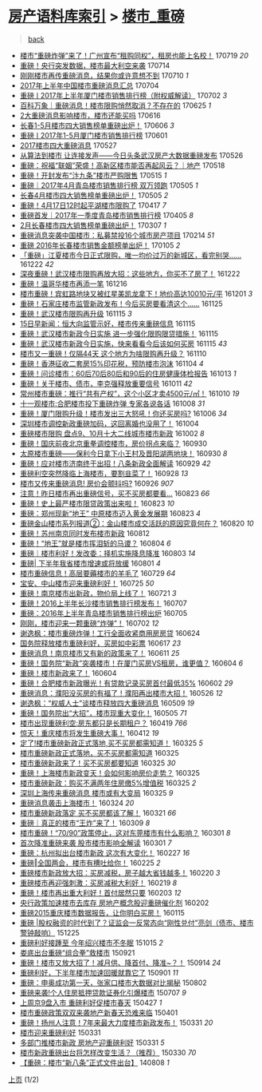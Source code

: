 [房产语料库索引](../../README.md)  > [楼市_重磅](楼市_重磅.md)
====
> [back](../README.md)

- [楼市“重磅炸弹”来了！广州宣布“租购同权”，租房也能上名校！](http://jkwz.applinzi.com/ittc/6991946670676640784.html#%E6%A5%BC%E5%B8%82%E2%80%9C%E9%87%8D%E7%A3%85%E7%82%B8%E5%BC%B9%E2%80%9D%E6%9D%A5%E4%BA%86%EF%BC%81%E5%B9%BF%E5%B7%9E%E5%AE%A3%E5%B8%83%E2%80%9C%E7%A7%9F%E8%B4%AD%E5%90%8C%E6%9D%83%E2%80%9D%EF%BC%8C%E7%A7%9F%E6%88%BF%E4%B9%9F%E8%83%BD%E4%B8%8A%E5%90%8D%E6%A0%A1%EF%BC%81) 170719 *20* 
- [重磅！央行突发数据，楼市最大利空来袭](http://jkwz.applinzi.com/ittc/6990090391045800977.html#%E9%87%8D%E7%A3%85%EF%BC%81%E5%A4%AE%E8%A1%8C%E7%AA%81%E5%8F%91%E6%95%B0%E6%8D%AE%EF%BC%8C%E6%A5%BC%E5%B8%82%E6%9C%80%E5%A4%A7%E5%88%A9%E7%A9%BA%E6%9D%A5%E8%A2%AD) 170714  
- [刚刚楼市再传重磅消息，结果你或许意想不到](http://jkwz.applinzi.com/ittc/6988723607898162193.html#%E5%88%9A%E5%88%9A%E6%A5%BC%E5%B8%82%E5%86%8D%E4%BC%A0%E9%87%8D%E7%A3%85%E6%B6%88%E6%81%AF%EF%BC%8C%E7%BB%93%E6%9E%9C%E4%BD%A0%E6%88%96%E8%AE%B8%E6%84%8F%E6%83%B3%E4%B8%8D%E5%88%B0) 170710 *1* 
- [2017年上半年中国楼市重磅消息汇总](http://jkwz.applinzi.com/ittc/6986389439612716037.html#2017%E5%B9%B4%E4%B8%8A%E5%8D%8A%E5%B9%B4%E4%B8%AD%E5%9B%BD%E6%A5%BC%E5%B8%82%E9%87%8D%E7%A3%85%E6%B6%88%E6%81%AF%E6%B1%87%E6%80%BB) 170704  
- [重磅ㅣ2017年上半年厦门楼市销售排行榜（附权威解读）](http://jkwz.applinzi.com/ittc/6985769988123001861.html#%E9%87%8D%E7%A3%85%E3%85%A32017%E5%B9%B4%E4%B8%8A%E5%8D%8A%E5%B9%B4%E5%8E%A6%E9%97%A8%E6%A5%BC%E5%B8%82%E9%94%80%E5%94%AE%E6%8E%92%E8%A1%8C%E6%A6%9C%EF%BC%88%E9%99%84%E6%9D%83%E5%A8%81%E8%A7%A3%E8%AF%BB%EF%BC%89) 170702 *3* 
- [百科万象｜重磅消息！楼市限购悄然取消？不存在的](http://jkwz.applinzi.com/ittc/6983095319733470212.html#%E7%99%BE%E7%A7%91%E4%B8%87%E8%B1%A1%EF%BD%9C%E9%87%8D%E7%A3%85%E6%B6%88%E6%81%AF%EF%BC%81%E6%A5%BC%E5%B8%82%E9%99%90%E8%B4%AD%E6%82%84%E7%84%B6%E5%8F%96%E6%B6%88%EF%BC%9F%E4%B8%8D%E5%AD%98%E5%9C%A8%E7%9A%84) 170625 *1* 
- [2大重磅消息影响楼市，楼市还能买吗](http://jkwz.applinzi.com/ittc/6979701554570331140.html#2%E5%A4%A7%E9%87%8D%E7%A3%85%E6%B6%88%E6%81%AF%E5%BD%B1%E5%93%8D%E6%A5%BC%E5%B8%82%EF%BC%8C%E6%A5%BC%E5%B8%82%E8%BF%98%E8%83%BD%E4%B9%B0%E5%90%97) 170616  
- [长春1-5月楼市四大销售榜单重磅出炉！](http://jkwz.applinzi.com/ittc/6976070299798733828.html#%E9%95%BF%E6%98%A51-5%E6%9C%88%E6%A5%BC%E5%B8%82%E5%9B%9B%E5%A4%A7%E9%94%80%E5%94%AE%E6%A6%9C%E5%8D%95%E9%87%8D%E7%A3%85%E5%87%BA%E7%82%89%EF%BC%81) 170606 *3* 
- [重磅ㅣ2017年1-5月厦门楼市销售排行榜](http://jkwz.applinzi.com/ittc/6974278201571279876.html#%E9%87%8D%E7%A3%85%E3%85%A32017%E5%B9%B41-5%E6%9C%88%E5%8E%A6%E9%97%A8%E6%A5%BC%E5%B8%82%E9%94%80%E5%94%AE%E6%8E%92%E8%A1%8C%E6%A6%9C) 170601  
- [2017楼市四大重磅消息](http://jkwz.applinzi.com/ittc/6972401642430268420.html#2017%E6%A5%BC%E5%B8%82%E5%9B%9B%E5%A4%A7%E9%87%8D%E7%A3%85%E6%B6%88%E6%81%AF) 170527  
- [从算法到楼市 让连接发声——今日头条武汉房产大数据重磅发布](http://jkwz.applinzi.com/ittc/6971735159610016773.html#%E4%BB%8E%E7%AE%97%E6%B3%95%E5%88%B0%E6%A5%BC%E5%B8%82+%E8%AE%A9%E8%BF%9E%E6%8E%A5%E5%8F%91%E5%A3%B0%E2%80%94%E2%80%94%E4%BB%8A%E6%97%A5%E5%A4%B4%E6%9D%A1%E6%AD%A6%E6%B1%89%E6%88%BF%E4%BA%A7%E5%A4%A7%E6%95%B0%E6%8D%AE%E9%87%8D%E7%A3%85%E5%8F%91%E5%B8%83) 170526  
- [重磅：祝福“联姻”荣盛！高新区楼市能否再起风云？｜地产](http://jkwz.applinzi.com/ittc/6968943643862762500.html#%E9%87%8D%E7%A3%85%EF%BC%9A%E7%A5%9D%E7%A6%8F%E2%80%9C%E8%81%94%E5%A7%BB%E2%80%9D%E8%8D%A3%E7%9B%9B%EF%BC%81%E9%AB%98%E6%96%B0%E5%8C%BA%E6%A5%BC%E5%B8%82%E8%83%BD%E5%90%A6%E5%86%8D%E8%B5%B7%E9%A3%8E%E4%BA%91%EF%BC%9F%EF%BD%9C%E5%9C%B0%E4%BA%A7) 170518  
- [重磅！开封发布“汴九条”楼市严购限售](http://jkwz.applinzi.com/ittc/6967994828666176516.html#%E9%87%8D%E7%A3%85%EF%BC%81%E5%BC%80%E5%B0%81%E5%8F%91%E5%B8%83%E2%80%9C%E6%B1%B4%E4%B9%9D%E6%9D%A1%E2%80%9D%E6%A5%BC%E5%B8%82%E4%B8%A5%E8%B4%AD%E9%99%90%E5%94%AE) 170515 *1* 
- [重磅｜2017年4月青岛楼市销售排行榜 双万领跑](http://jkwz.applinzi.com/ittc/6964168841864152068.html#%E9%87%8D%E7%A3%85%EF%BD%9C2017%E5%B9%B44%E6%9C%88%E9%9D%92%E5%B2%9B%E6%A5%BC%E5%B8%82%E9%94%80%E5%94%AE%E6%8E%92%E8%A1%8C%E6%A6%9C+%E5%8F%8C%E4%B8%87%E9%A2%86%E8%B7%91) 170505 *1* 
- [长春4月楼市四大销售榜单重磅出炉！](http://jkwz.applinzi.com/ittc/6964106999397614596.html#%E9%95%BF%E6%98%A54%E6%9C%88%E6%A5%BC%E5%B8%82%E5%9B%9B%E5%A4%A7%E9%94%80%E5%94%AE%E6%A6%9C%E5%8D%95%E9%87%8D%E7%A3%85%E5%87%BA%E7%82%89%EF%BC%81) 170505 *2* 
- [重磅！4月17日12时起平湖楼市限购了](http://jkwz.applinzi.com/ittc/6957496910737835013.html#%E9%87%8D%E7%A3%85%EF%BC%814%E6%9C%8817%E6%97%A512%E6%97%B6%E8%B5%B7%E5%B9%B3%E6%B9%96%E6%A5%BC%E5%B8%82%E9%99%90%E8%B4%AD%E4%BA%86) 170417 *7* 
- [重磅首发｜2017年一季度青岛楼市销售排行榜](http://jkwz.applinzi.com/ittc/6953108773223793669.html#%E9%87%8D%E7%A3%85%E9%A6%96%E5%8F%91%EF%BD%9C2017%E5%B9%B4%E4%B8%80%E5%AD%A3%E5%BA%A6%E9%9D%92%E5%B2%9B%E6%A5%BC%E5%B8%82%E9%94%80%E5%94%AE%E6%8E%92%E8%A1%8C%E6%A6%9C) 170405 *8* 
- [2月长春楼市四大销售榜单重磅出炉！](http://jkwz.applinzi.com/ittc/6942213689250939909.html#2%E6%9C%88%E9%95%BF%E6%98%A5%E6%A5%BC%E5%B8%82%E5%9B%9B%E5%A4%A7%E9%94%80%E5%94%AE%E6%A6%9C%E5%8D%95%E9%87%8D%E7%A3%85%E5%87%BA%E7%82%89%EF%BC%81) 170307 *1* 
- [重磅消息突袭中国楼市：私募禁投16个城市房产项目](http://jkwz.applinzi.com/ittc/6934406813536748549.html#%E9%87%8D%E7%A3%85%E6%B6%88%E6%81%AF%E7%AA%81%E8%A2%AD%E4%B8%AD%E5%9B%BD%E6%A5%BC%E5%B8%82%EF%BC%9A%E7%A7%81%E5%8B%9F%E7%A6%81%E6%8A%9516%E4%B8%AA%E5%9F%8E%E5%B8%82%E6%88%BF%E4%BA%A7%E9%A1%B9%E7%9B%AE) 170214 *51* 
- [重磅 2016年长春楼市销售金额榜单出炉！](http://jkwz.applinzi.com/ittc/6919574187017765893.html#%E9%87%8D%E7%A3%85+2016%E5%B9%B4%E9%95%BF%E6%98%A5%E6%A5%BC%E5%B8%82%E9%94%80%E5%94%AE%E9%87%91%E9%A2%9D%E6%A6%9C%E5%8D%95%E5%87%BA%E7%82%89%EF%BC%81) 170105 *2* 
- [「重磅」江夏楼市今日正式限购，唯一均价过万的新城区，看完别哭……](http://jkwz.applinzi.com/ittc/6914370738118460421.html#%E3%80%8C%E9%87%8D%E7%A3%85%E3%80%8D%E6%B1%9F%E5%A4%8F%E6%A5%BC%E5%B8%82%E4%BB%8A%E6%97%A5%E6%AD%A3%E5%BC%8F%E9%99%90%E8%B4%AD%EF%BC%8C%E5%94%AF%E4%B8%80%E5%9D%87%E4%BB%B7%E8%BF%87%E4%B8%87%E7%9A%84%E6%96%B0%E5%9F%8E%E5%8C%BA%EF%BC%8C%E7%9C%8B%E5%AE%8C%E5%88%AB%E5%93%AD%E2%80%A6%E2%80%A6) 161222 *42* 
- [深夜重磅！武汉楼市限购再放大招：这些地方，你买不了房了！](http://jkwz.applinzi.com/ittc/6914363445016527877.html#%E6%B7%B1%E5%A4%9C%E9%87%8D%E7%A3%85%EF%BC%81%E6%AD%A6%E6%B1%89%E6%A5%BC%E5%B8%82%E9%99%90%E8%B4%AD%E5%86%8D%E6%94%BE%E5%A4%A7%E6%8B%9B%EF%BC%9A%E8%BF%99%E4%BA%9B%E5%9C%B0%E6%96%B9%EF%BC%8C%E4%BD%A0%E4%B9%B0%E4%B8%8D%E4%BA%86%E6%88%BF%E4%BA%86%EF%BC%81) 161222  
- [重磅！温哥华楼市再添一笔](http://jkwz.applinzi.com/ittc/6912287661825197061.html#%E9%87%8D%E7%A3%85%EF%BC%81%E6%B8%A9%E5%93%A5%E5%8D%8E%E6%A5%BC%E5%B8%82%E5%86%8D%E6%B7%BB%E4%B8%80%E7%AC%94) 161216  
- [楼市重磅！宾虹路地块又被红星美凯龙拿下！地价高达10010元/平](http://jkwz.applinzi.com/ittc/6906704279116448773.html#%E6%A5%BC%E5%B8%82%E9%87%8D%E7%A3%85%EF%BC%81%E5%AE%BE%E8%99%B9%E8%B7%AF%E5%9C%B0%E5%9D%97%E5%8F%88%E8%A2%AB%E7%BA%A2%E6%98%9F%E7%BE%8E%E5%87%AF%E9%BE%99%E6%8B%BF%E4%B8%8B%EF%BC%81%E5%9C%B0%E4%BB%B7%E9%AB%98%E8%BE%BE10010%E5%85%83%2F%E5%B9%B3) 161201 *3* 
- [重磅！石家庄楼市监管新政发布！今后买房要看清这个……](http://jkwz.applinzi.com/ittc/6904391307534795780.html#%E9%87%8D%E7%A3%85%EF%BC%81%E7%9F%B3%E5%AE%B6%E5%BA%84%E6%A5%BC%E5%B8%82%E7%9B%91%E7%AE%A1%E6%96%B0%E6%94%BF%E5%8F%91%E5%B8%83%EF%BC%81%E4%BB%8A%E5%90%8E%E4%B9%B0%E6%88%BF%E8%A6%81%E7%9C%8B%E6%B8%85%E8%BF%99%E4%B8%AA%E2%80%A6%E2%80%A6) 161125  
- [重磅！武汉楼市限购再升级](http://jkwz.applinzi.com/ittc/6900696112964305925.html#%E9%87%8D%E7%A3%85%EF%BC%81%E6%AD%A6%E6%B1%89%E6%A5%BC%E5%B8%82%E9%99%90%E8%B4%AD%E5%86%8D%E5%8D%87%E7%BA%A7) 161115 *3* 
- [15日早新闻：恒大向监管示好，楼市传来重磅信息](http://jkwz.applinzi.com/ittc/6900622428064973829.html#15%E6%97%A5%E6%97%A9%E6%96%B0%E9%97%BB%EF%BC%9A%E6%81%92%E5%A4%A7%E5%90%91%E7%9B%91%E7%AE%A1%E7%A4%BA%E5%A5%BD%EF%BC%8C%E6%A5%BC%E5%B8%82%E4%BC%A0%E6%9D%A5%E9%87%8D%E7%A3%85%E4%BF%A1%E6%81%AF) 161115  
- [重磅！武汉楼市新政今日实施 进一步强化限购限贷措施！](http://jkwz.applinzi.com/ittc/6900540403203179524.html#%E9%87%8D%E7%A3%85%EF%BC%81%E6%AD%A6%E6%B1%89%E6%A5%BC%E5%B8%82%E6%96%B0%E6%94%BF%E4%BB%8A%E6%97%A5%E5%AE%9E%E6%96%BD+%E8%BF%9B%E4%B8%80%E6%AD%A5%E5%BC%BA%E5%8C%96%E9%99%90%E8%B4%AD%E9%99%90%E8%B4%B7%E6%8E%AA%E6%96%BD%EF%BC%81) 161115  
- [重磅！武汉楼市新政今日实施，快来看看今后该如何买房](http://jkwz.applinzi.com/ittc/6900511213355533317.html#%E9%87%8D%E7%A3%85%EF%BC%81%E6%AD%A6%E6%B1%89%E6%A5%BC%E5%B8%82%E6%96%B0%E6%94%BF%E4%BB%8A%E6%97%A5%E5%AE%9E%E6%96%BD%EF%BC%8C%E5%BF%AB%E6%9D%A5%E7%9C%8B%E7%9C%8B%E4%BB%8A%E5%90%8E%E8%AF%A5%E5%A6%82%E4%BD%95%E4%B9%B0%E6%88%BF) 161115 *43* 
- [楼市又一重磅！仅隔44天 这个地方为啥限购再升级？](http://jkwz.applinzi.com/ittc/6898887430031016964.html#%E6%A5%BC%E5%B8%82%E5%8F%88%E4%B8%80%E9%87%8D%E7%A3%85%EF%BC%81%E4%BB%85%E9%9A%9444%E5%A4%A9+%E8%BF%99%E4%B8%AA%E5%9C%B0%E6%96%B9%E4%B8%BA%E5%95%A5%E9%99%90%E8%B4%AD%E5%86%8D%E5%8D%87%E7%BA%A7%EF%BC%9F) 161110  
- [重磅！香港征收二套房15%印花税，预防楼市泡沫](http://jkwz.applinzi.com/ittc/6896721056483509253.html#%E9%87%8D%E7%A3%85%EF%BC%81%E9%A6%99%E6%B8%AF%E5%BE%81%E6%94%B6%E4%BA%8C%E5%A5%97%E6%88%BF15%25%E5%8D%B0%E8%8A%B1%E7%A8%8E%EF%BC%8C%E9%A2%84%E9%98%B2%E6%A5%BC%E5%B8%82%E6%B3%A1%E6%B2%AB) 161104 *4* 
- [重磅！问诊楼市：60后70后80后和90后的住房健康体检报告](http://jkwz.applinzi.com/ittc/6888545042439865348.html#%E9%87%8D%E7%A3%85%EF%BC%81%E9%97%AE%E8%AF%8A%E6%A5%BC%E5%B8%82%EF%BC%9A60%E5%90%8E70%E5%90%8E80%E5%90%8E%E5%92%8C90%E5%90%8E%E7%9A%84%E4%BD%8F%E6%88%BF%E5%81%A5%E5%BA%B7%E4%BD%93%E6%A3%80%E6%8A%A5%E5%91%8A) 161013 *1* 
- [重磅！关于楼市、债市，李克强释放重要信号](http://jkwz.applinzi.com/ittc/6887802011562542084.html#%E9%87%8D%E7%A3%85%EF%BC%81%E5%85%B3%E4%BA%8E%E6%A5%BC%E5%B8%82%E3%80%81%E5%80%BA%E5%B8%82%EF%BC%8C%E6%9D%8E%E5%85%8B%E5%BC%BA%E9%87%8A%E6%94%BE%E9%87%8D%E8%A6%81%E4%BF%A1%E5%8F%B7) 161011 *42* 
- [常州楼市重磅：推行“共有产权”，这个小区才卖4500元/㎡！](http://jkwz.applinzi.com/ittc/6887274759108166660.html#%E5%B8%B8%E5%B7%9E%E6%A5%BC%E5%B8%82%E9%87%8D%E7%A3%85%EF%BC%9A%E6%8E%A8%E8%A1%8C%E2%80%9C%E5%85%B1%E6%9C%89%E4%BA%A7%E6%9D%83%E2%80%9D%EF%BC%8C%E8%BF%99%E4%B8%AA%E5%B0%8F%E5%8C%BA%E6%89%8D%E5%8D%964500%E5%85%83%2F%E3%8E%A1%EF%BC%81) 161010 *19* 
- [十一观楼市:合肥楼市投下重磅炸弹 专家各说各话](http://jkwz.applinzi.com/ittc/6886540855199925252.html#%E5%8D%81%E4%B8%80%E8%A7%82%E6%A5%BC%E5%B8%82%3A%E5%90%88%E8%82%A5%E6%A5%BC%E5%B8%82%E6%8A%95%E4%B8%8B%E9%87%8D%E7%A3%85%E7%82%B8%E5%BC%B9+%E4%B8%93%E5%AE%B6%E5%90%84%E8%AF%B4%E5%90%84%E8%AF%9D) 161008 *31* 
- [重磅！厦门限购升级！楼市发出三大怒吼！你还买房吗?](http://jkwz.applinzi.com/ittc/6885856069401707524.html#%E9%87%8D%E7%A3%85%EF%BC%81%E5%8E%A6%E9%97%A8%E9%99%90%E8%B4%AD%E5%8D%87%E7%BA%A7%EF%BC%81%E6%A5%BC%E5%B8%82%E5%8F%91%E5%87%BA%E4%B8%89%E5%A4%A7%E6%80%92%E5%90%BC%EF%BC%81%E4%BD%A0%E8%BF%98%E4%B9%B0%E6%88%BF%E5%90%97%3F) 161006 *34* 
- [深圳楼市调控新政重磅加码，这回离婚也没用了！](http://jkwz.applinzi.com/ittc/6885267354371490821.html#%E6%B7%B1%E5%9C%B3%E6%A5%BC%E5%B8%82%E8%B0%83%E6%8E%A7%E6%96%B0%E6%94%BF%E9%87%8D%E7%A3%85%E5%8A%A0%E7%A0%81%EF%BC%8C%E8%BF%99%E5%9B%9E%E7%A6%BB%E5%A9%9A%E4%B9%9F%E6%B2%A1%E7%94%A8%E4%BA%86%EF%BC%81) 161004  
- [重磅楼市限购 盘点9、10月十大二线城市楼市新政](http://jkwz.applinzi.com/ittc/6884321766297568261.html#%E9%87%8D%E7%A3%85%E6%A5%BC%E5%B8%82%E9%99%90%E8%B4%AD+%E7%9B%98%E7%82%B99%E3%80%8110%E6%9C%88%E5%8D%81%E5%A4%A7%E4%BA%8C%E7%BA%BF%E5%9F%8E%E5%B8%82%E6%A5%BC%E5%B8%82%E6%96%B0%E6%94%BF) 161002 *8* 
- [重磅！国庆前夜北京重拳调控楼市，房价拐点来临？](http://jkwz.applinzi.com/ittc/6883765676489049092.html#%E9%87%8D%E7%A3%85%EF%BC%81%E5%9B%BD%E5%BA%86%E5%89%8D%E5%A4%9C%E5%8C%97%E4%BA%AC%E9%87%8D%E6%8B%B3%E8%B0%83%E6%8E%A7%E6%A5%BC%E5%B8%82%EF%BC%8C%E6%88%BF%E4%BB%B7%E6%8B%90%E7%82%B9%E6%9D%A5%E4%B8%B4%EF%BC%9F) 160930  
- [太原楼市重磅——保利今日拿下小王村及晋阳湖两地块！](http://jkwz.applinzi.com/ittc/6883629453913097221.html#%E5%A4%AA%E5%8E%9F%E6%A5%BC%E5%B8%82%E9%87%8D%E7%A3%85%E2%80%94%E2%80%94%E4%BF%9D%E5%88%A9%E4%BB%8A%E6%97%A5%E6%8B%BF%E4%B8%8B%E5%B0%8F%E7%8E%8B%E6%9D%91%E5%8F%8A%E6%99%8B%E9%98%B3%E6%B9%96%E4%B8%A4%E5%9C%B0%E5%9D%97%EF%BC%81) 160930 *8* 
- [重磅！应对楼市济南终于出招！八条新政全面解读](http://jkwz.applinzi.com/ittc/6883171031170155524.html#%E9%87%8D%E7%A3%85%EF%BC%81%E5%BA%94%E5%AF%B9%E6%A5%BC%E5%B8%82%E6%B5%8E%E5%8D%97%E7%BB%88%E4%BA%8E%E5%87%BA%E6%8B%9B%EF%BC%81%E5%85%AB%E6%9D%A1%E6%96%B0%E6%94%BF%E5%85%A8%E9%9D%A2%E8%A7%A3%E8%AF%BB) 160929 *42* 
- [重磅利空突然降临上海楼市，要割韭菜了！](http://jkwz.applinzi.com/ittc/6882979955390022661.html#%E9%87%8D%E7%A3%85%E5%88%A9%E7%A9%BA%E7%AA%81%E7%84%B6%E9%99%8D%E4%B8%B4%E4%B8%8A%E6%B5%B7%E6%A5%BC%E5%B8%82%EF%BC%8C%E8%A6%81%E5%89%B2%E9%9F%AD%E8%8F%9C%E4%BA%86%EF%BC%81) 160928 *13* 
- [楼市又传来重磅消息! 房价会颤抖吗?](http://jkwz.applinzi.com/ittc/6882291079763723268.html#%E6%A5%BC%E5%B8%82%E5%8F%88%E4%BC%A0%E6%9D%A5%E9%87%8D%E7%A3%85%E6%B6%88%E6%81%AF%21+%E6%88%BF%E4%BB%B7%E4%BC%9A%E9%A2%A4%E6%8A%96%E5%90%97%3F) 160926 *907* 
- [注意！昨日楼市再出重磅信号，买不买房都要看...](http://jkwz.applinzi.com/ittc/6869614719106810885.html#%E6%B3%A8%E6%84%8F%EF%BC%81%E6%98%A8%E6%97%A5%E6%A5%BC%E5%B8%82%E5%86%8D%E5%87%BA%E9%87%8D%E7%A3%85%E4%BF%A1%E5%8F%B7%EF%BC%8C%E4%B9%B0%E4%B8%8D%E4%B9%B0%E6%88%BF%E9%83%BD%E8%A6%81%E7%9C%8B...) 160823 *66* 
- [重磅！史上最严楼市限贷政策出来啦！](http://jkwz.applinzi.com/ittc/6869585833509782533.html#%E9%87%8D%E7%A3%85%EF%BC%81%E5%8F%B2%E4%B8%8A%E6%9C%80%E4%B8%A5%E6%A5%BC%E5%B8%82%E9%99%90%E8%B4%B7%E6%94%BF%E7%AD%96%E5%87%BA%E6%9D%A5%E5%95%A6%EF%BC%81) 160823 *10* 
- [重磅：郑州现新“地王” 中原楼市迈入黄金发展期](http://jkwz.applinzi.com/ittc/6869522341721277445.html#%E9%87%8D%E7%A3%85%EF%BC%9A%E9%83%91%E5%B7%9E%E7%8E%B0%E6%96%B0%E2%80%9C%E5%9C%B0%E7%8E%8B%E2%80%9D+%E4%B8%AD%E5%8E%9F%E6%A5%BC%E5%B8%82%E8%BF%88%E5%85%A5%E9%BB%84%E9%87%91%E5%8F%91%E5%B1%95%E6%9C%9F) 160823 *4* 
- [重磅金山楼市系列报道②：金山楼市成交活跃的原因究竟何在？](http://jkwz.applinzi.com/ittc/6868368349834249220.html#%E9%87%8D%E7%A3%85%E9%87%91%E5%B1%B1%E6%A5%BC%E5%B8%82%E7%B3%BB%E5%88%97%E6%8A%A5%E9%81%93%E2%91%A1%EF%BC%9A%E9%87%91%E5%B1%B1%E6%A5%BC%E5%B8%82%E6%88%90%E4%BA%A4%E6%B4%BB%E8%B7%83%E7%9A%84%E5%8E%9F%E5%9B%A0%E7%A9%B6%E7%AB%9F%E4%BD%95%E5%9C%A8%EF%BC%9F) 160820 *10* 
- [重磅！苏州南京同时发布楼市新政](http://jkwz.applinzi.com/ittc/6865417990505497605.html#%E9%87%8D%E7%A3%85%EF%BC%81%E8%8B%8F%E5%B7%9E%E5%8D%97%E4%BA%AC%E5%90%8C%E6%97%B6%E5%8F%91%E5%B8%83%E6%A5%BC%E5%B8%82%E6%96%B0%E6%94%BF) 160812  
- [重磅！“地王”就是楼市挥泪斩的马谡？](http://jkwz.applinzi.com/ittc/6862522024605533189.html#%E9%87%8D%E7%A3%85%EF%BC%81%E2%80%9C%E5%9C%B0%E7%8E%8B%E2%80%9D%E5%B0%B1%E6%98%AF%E6%A5%BC%E5%B8%82%E6%8C%A5%E6%B3%AA%E6%96%A9%E7%9A%84%E9%A9%AC%E8%B0%A1%EF%BC%9F) 160804 *6* 
- [重磅｜楼市利好！发改委：择机实施降息降准](http://jkwz.applinzi.com/ittc/6862118018662007813.html#%E9%87%8D%E7%A3%85%EF%BD%9C%E6%A5%BC%E5%B8%82%E5%88%A9%E5%A5%BD%EF%BC%81%E5%8F%91%E6%94%B9%E5%A7%94%EF%BC%9A%E6%8B%A9%E6%9C%BA%E5%AE%9E%E6%96%BD%E9%99%8D%E6%81%AF%E9%99%8D%E5%87%86) 160803 *14* 
- [重磅| 下半年我省楼市增速或将放缓](http://jkwz.applinzi.com/ittc/6861461496986600453.html#%E9%87%8D%E7%A3%85%7C+%E4%B8%8B%E5%8D%8A%E5%B9%B4%E6%88%91%E7%9C%81%E6%A5%BC%E5%B8%82%E5%A2%9E%E9%80%9F%E6%88%96%E5%B0%86%E6%94%BE%E7%BC%93) 160801 *4* 
- [楼市重磅信息！高层要薅楼市的羊毛了](http://jkwz.applinzi.com/ittc/6860270506829415428.html#%E6%A5%BC%E5%B8%82%E9%87%8D%E7%A3%85%E4%BF%A1%E6%81%AF%EF%BC%81%E9%AB%98%E5%B1%82%E8%A6%81%E8%96%85%E6%A5%BC%E5%B8%82%E7%9A%84%E7%BE%8A%E6%AF%9B%E4%BA%86) 160729 *64* 
- [宝安、中山楼市迎来重磅利好！](http://jkwz.applinzi.com/ittc/6858837426012947461.html#%E5%AE%9D%E5%AE%89%E3%80%81%E4%B8%AD%E5%B1%B1%E6%A5%BC%E5%B8%82%E8%BF%8E%E6%9D%A5%E9%87%8D%E7%A3%85%E5%88%A9%E5%A5%BD%EF%BC%81) 160725 *50* 
- [重磅！南京楼市出新政，物价局上线了！](http://jkwz.applinzi.com/ittc/6857353806702183429.html#%E9%87%8D%E7%A3%85%EF%BC%81%E5%8D%97%E4%BA%AC%E6%A5%BC%E5%B8%82%E5%87%BA%E6%96%B0%E6%94%BF%EF%BC%8C%E7%89%A9%E4%BB%B7%E5%B1%80%E4%B8%8A%E7%BA%BF%E4%BA%86%EF%BC%81) 160721 *3* 
- [重磅！2016上半年长沙楼市销售排行榜发布！](http://jkwz.applinzi.com/ittc/6852142866541052932.html#%E9%87%8D%E7%A3%85%EF%BC%812016%E4%B8%8A%E5%8D%8A%E5%B9%B4%E9%95%BF%E6%B2%99%E6%A5%BC%E5%B8%82%E9%94%80%E5%94%AE%E6%8E%92%E8%A1%8C%E6%A6%9C%E5%8F%91%E5%B8%83%EF%BC%81) 160707  
- [重磅：2016年上半年青岛楼市销售排行榜出炉](http://jkwz.applinzi.com/ittc/6851308118310650884.html#%E9%87%8D%E7%A3%85%EF%BC%9A2016%E5%B9%B4%E4%B8%8A%E5%8D%8A%E5%B9%B4%E9%9D%92%E5%B2%9B%E6%A5%BC%E5%B8%82%E9%94%80%E5%94%AE%E6%8E%92%E8%A1%8C%E6%A6%9C%E5%87%BA%E7%82%89) 160705  
- [刚刚，楼市迎来一颗重磅“炸弹”！](http://jkwz.applinzi.com/ittc/6850365686597288965.html#%E5%88%9A%E5%88%9A%EF%BC%8C%E6%A5%BC%E5%B8%82%E8%BF%8E%E6%9D%A5%E4%B8%80%E9%A2%97%E9%87%8D%E7%A3%85%E2%80%9C%E7%82%B8%E5%BC%B9%E2%80%9D%EF%BC%81) 160702 *12* 
- [谢逸枫：楼市重磅炸弹！工行全面收紧商用房房贷](http://jkwz.applinzi.com/ittc/6847405324138710021.html#%E8%B0%A2%E9%80%B8%E6%9E%AB%EF%BC%9A%E6%A5%BC%E5%B8%82%E9%87%8D%E7%A3%85%E7%82%B8%E5%BC%B9%EF%BC%81%E5%B7%A5%E8%A1%8C%E5%85%A8%E9%9D%A2%E6%94%B6%E7%B4%A7%E5%95%86%E7%94%A8%E6%88%BF%E6%88%BF%E8%B4%B7) 160624  
- [国务院释放楼市重磅利好，买房如中彩票](http://jkwz.applinzi.com/ittc/6844706601570927621.html#%E5%9B%BD%E5%8A%A1%E9%99%A2%E9%87%8A%E6%94%BE%E6%A5%BC%E5%B8%82%E9%87%8D%E7%A3%85%E5%88%A9%E5%A5%BD%EF%BC%8C%E4%B9%B0%E6%88%BF%E5%A6%82%E4%B8%AD%E5%BD%A9%E7%A5%A8) 160617 *23* 
- [重磅消息！南京楼市又有新的政策来了！](http://jkwz.applinzi.com/ittc/6842249854348428293.html#%E9%87%8D%E7%A3%85%E6%B6%88%E6%81%AF%EF%BC%81%E5%8D%97%E4%BA%AC%E6%A5%BC%E5%B8%82%E5%8F%88%E6%9C%89%E6%96%B0%E7%9A%84%E6%94%BF%E7%AD%96%E6%9D%A5%E4%BA%86%EF%BC%81) 160611 *25* 
- [重磅！国务院“新政”突袭楼市！在厦门买房VS租房，谁更值？](http://jkwz.applinzi.com/ittc/6840013925558780933.html#%E9%87%8D%E7%A3%85%EF%BC%81%E5%9B%BD%E5%8A%A1%E9%99%A2%E2%80%9C%E6%96%B0%E6%94%BF%E2%80%9D%E7%AA%81%E8%A2%AD%E6%A5%BC%E5%B8%82%EF%BC%81%E5%9C%A8%E5%8E%A6%E9%97%A8%E4%B9%B0%E6%88%BFVS%E7%A7%9F%E6%88%BF%EF%BC%8C%E8%B0%81%E6%9B%B4%E5%80%BC%EF%BC%9F) 160604 *6* 
- [重磅！楼市新政来了！](http://jkwz.applinzi.com/ittc/6839915815075578884.html#%E9%87%8D%E7%A3%85%EF%BC%81%E6%A5%BC%E5%B8%82%E6%96%B0%E6%94%BF%E6%9D%A5%E4%BA%86%EF%BC%81) 160604  
- [重磅！合肥楼市新政曝光！有贷款记录买房首付最低35%](http://jkwz.applinzi.com/ittc/6839055599324890116.html#%E9%87%8D%E7%A3%85%EF%BC%81%E5%90%88%E8%82%A5%E6%A5%BC%E5%B8%82%E6%96%B0%E6%94%BF%E6%9B%9D%E5%85%89%EF%BC%81%E6%9C%89%E8%B4%B7%E6%AC%BE%E8%AE%B0%E5%BD%95%E4%B9%B0%E6%88%BF%E9%A6%96%E4%BB%98%E6%9C%80%E4%BD%8E35%25) 160602 *29* 
- [重磅消息：濮阳没买房的有福了！濮阳再出楼市大招！](http://jkwz.applinzi.com/ittc/6836648349092283396.html#%E9%87%8D%E7%A3%85%E6%B6%88%E6%81%AF%EF%BC%9A%E6%BF%AE%E9%98%B3%E6%B2%A1%E4%B9%B0%E6%88%BF%E7%9A%84%E6%9C%89%E7%A6%8F%E4%BA%86%EF%BC%81%E6%BF%AE%E9%98%B3%E5%86%8D%E5%87%BA%E6%A5%BC%E5%B8%82%E5%A4%A7%E6%8B%9B%EF%BC%81) 160526 *12* 
- [谢逸枫：“权威人士”谈楼市释放四大重磅消息](http://jkwz.applinzi.com/ittc/6830251392249627652.html#%E8%B0%A2%E9%80%B8%E6%9E%AB%EF%BC%9A%E2%80%9C%E6%9D%83%E5%A8%81%E4%BA%BA%E5%A3%AB%E2%80%9D%E8%B0%88%E6%A5%BC%E5%B8%82%E9%87%8A%E6%94%BE%E5%9B%9B%E5%A4%A7%E9%87%8D%E7%A3%85%E6%B6%88%E6%81%AF) 160509 *19* 
- [重磅！国务院出“大招”，楼市现重大变化！](http://jkwz.applinzi.com/ittc/6828828796043920388.html#%E9%87%8D%E7%A3%85%EF%BC%81%E5%9B%BD%E5%8A%A1%E9%99%A2%E5%87%BA%E2%80%9C%E5%A4%A7%E6%8B%9B%E2%80%9D%EF%BC%8C%E6%A5%BC%E5%B8%82%E7%8E%B0%E9%87%8D%E5%A4%A7%E5%8F%98%E5%8C%96%EF%BC%81) 160505 *71* 
- [楼市出现重磅利空:房东都只是长期租户？](http://jkwz.applinzi.com/ittc/6822348722994152452.html#%E6%A5%BC%E5%B8%82%E5%87%BA%E7%8E%B0%E9%87%8D%E7%A3%85%E5%88%A9%E7%A9%BA%3A%E6%88%BF%E4%B8%9C%E9%83%BD%E5%8F%AA%E6%98%AF%E9%95%BF%E6%9C%9F%E7%A7%9F%E6%88%B7%EF%BC%9F) 160419 *766* 
- [惊天！重庆楼市将发生重磅大事！](http://jkwz.applinzi.com/ittc/6820215610860372997.html#%E6%83%8A%E5%A4%A9%EF%BC%81%E9%87%8D%E5%BA%86%E6%A5%BC%E5%B8%82%E5%B0%86%E5%8F%91%E7%94%9F%E9%87%8D%E7%A3%85%E5%A4%A7%E4%BA%8B%EF%BC%81) 160412 *19* 
- [定了!楼市重磅新政正式落地,买不买房都需知道！](http://jkwz.applinzi.com/ittc/6813624799955780612.html#%E5%AE%9A%E4%BA%86%21%E6%A5%BC%E5%B8%82%E9%87%8D%E7%A3%85%E6%96%B0%E6%94%BF%E6%AD%A3%E5%BC%8F%E8%90%BD%E5%9C%B0%2C%E4%B9%B0%E4%B8%8D%E4%B9%B0%E6%88%BF%E9%83%BD%E9%9C%80%E7%9F%A5%E9%81%93%EF%BC%81) 160325 *5* 
- [楼市重磅新政正式落地，买不买房都需知道](http://jkwz.applinzi.com/ittc/6813595840836797444.html#%E6%A5%BC%E5%B8%82%E9%87%8D%E7%A3%85%E6%96%B0%E6%94%BF%E6%AD%A3%E5%BC%8F%E8%90%BD%E5%9C%B0%EF%BC%8C%E4%B9%B0%E4%B8%8D%E4%B9%B0%E6%88%BF%E9%83%BD%E9%9C%80%E7%9F%A5%E9%81%93) 160325  
- [楼市重磅新政来了！买不买房都要知道](http://jkwz.applinzi.com/ittc/6813543493049779205.html#%E6%A5%BC%E5%B8%82%E9%87%8D%E7%A3%85%E6%96%B0%E6%94%BF%E6%9D%A5%E4%BA%86%EF%BC%81%E4%B9%B0%E4%B8%8D%E4%B9%B0%E6%88%BF%E9%83%BD%E8%A6%81%E7%9F%A5%E9%81%93) 160325 *30* 
- [重磅！上海楼市新政变天！会如何影响房价走势？](http://jkwz.applinzi.com/ittc/6813514872746673156.html#%E9%87%8D%E7%A3%85%EF%BC%81%E4%B8%8A%E6%B5%B7%E6%A5%BC%E5%B8%82%E6%96%B0%E6%94%BF%E5%8F%98%E5%A4%A9%EF%BC%81%E4%BC%9A%E5%A6%82%E4%BD%95%E5%BD%B1%E5%93%8D%E6%88%BF%E4%BB%B7%E8%B5%B0%E5%8A%BF%EF%BC%9F) 160325  
- [楼市重磅新政：购买不满两年住房缴5%增值税](http://jkwz.applinzi.com/ittc/6813514502024725508.html#%E6%A5%BC%E5%B8%82%E9%87%8D%E7%A3%85%E6%96%B0%E6%94%BF%EF%BC%9A%E8%B4%AD%E4%B9%B0%E4%B8%8D%E6%BB%A1%E4%B8%A4%E5%B9%B4%E4%BD%8F%E6%88%BF%E7%BC%B45%25%E5%A2%9E%E5%80%BC%E7%A8%8E) 160325 *2* 
- [深圳上海传来重磅消息 楼市或有大变局](http://jkwz.applinzi.com/ittc/6813436664210785285.html#%E6%B7%B1%E5%9C%B3%E4%B8%8A%E6%B5%B7%E4%BC%A0%E6%9D%A5%E9%87%8D%E7%A3%85%E6%B6%88%E6%81%AF+%E6%A5%BC%E5%B8%82%E6%88%96%E6%9C%89%E5%A4%A7%E5%8F%98%E5%B1%80) 160325 *9* 
- [重磅消息袭击上海楼市！](http://jkwz.applinzi.com/ittc/6813208631130457093.html#%E9%87%8D%E7%A3%85%E6%B6%88%E6%81%AF%E8%A2%AD%E5%87%BB%E4%B8%8A%E6%B5%B7%E6%A5%BC%E5%B8%82%EF%BC%81) 160324 *20* 
- [楼市重磅新政落定 买不买房都该了解！](http://jkwz.applinzi.com/ittc/6812071959403693060.html#%E6%A5%BC%E5%B8%82%E9%87%8D%E7%A3%85%E6%96%B0%E6%94%BF%E8%90%BD%E5%AE%9A+%E4%B9%B0%E4%B8%8D%E4%B9%B0%E6%88%BF%E9%83%BD%E8%AF%A5%E4%BA%86%E8%A7%A3%EF%BC%81) 160321 *66* 
- [重磅｜真正的楼市“王炸”来了！](http://jkwz.applinzi.com/ittc/6807599977190654981.html#%E9%87%8D%E7%A3%85%EF%BD%9C%E7%9C%9F%E6%AD%A3%E7%9A%84%E6%A5%BC%E5%B8%82%E2%80%9C%E7%8E%8B%E7%82%B8%E2%80%9D%E6%9D%A5%E4%BA%86%EF%BC%81) 160309 *8* 
- [楼市重磅！“70/90”政策停止，这对东莞楼市有什么影响？](http://jkwz.applinzi.com/ittc/6804762683832271876.html#%E6%A5%BC%E5%B8%82%E9%87%8D%E7%A3%85%EF%BC%81%E2%80%9C70%2F90%E2%80%9D%E6%94%BF%E7%AD%96%E5%81%9C%E6%AD%A2%EF%BC%8C%E8%BF%99%E5%AF%B9%E4%B8%9C%E8%8E%9E%E6%A5%BC%E5%B8%82%E6%9C%89%E4%BB%80%E4%B9%88%E5%BD%B1%E5%93%8D%EF%BC%9F) 160301 *8* 
- [首次降准重磅来袭 股市楼市影响全解读](http://jkwz.applinzi.com/ittc/6804534459286160389.html#%E9%A6%96%E6%AC%A1%E9%99%8D%E5%87%86%E9%87%8D%E7%A3%85%E6%9D%A5%E8%A2%AD+%E8%82%A1%E5%B8%82%E6%A5%BC%E5%B8%82%E5%BD%B1%E5%93%8D%E5%85%A8%E8%A7%A3%E8%AF%BB) 160301 *7* 
- [重磅：杭州拟出台楼市新政 这次有大变化！](http://jkwz.applinzi.com/ittc/6803444132273980421.html#%E9%87%8D%E7%A3%85%EF%BC%9A%E6%9D%AD%E5%B7%9E%E6%8B%9F%E5%87%BA%E5%8F%B0%E6%A5%BC%E5%B8%82%E6%96%B0%E6%94%BF+%E8%BF%99%E6%AC%A1%E6%9C%89%E5%A4%A7%E5%8F%98%E5%8C%96%EF%BC%81) 160227 *16* 
- [重磅‖全国两会，楼市有槽吐给你！](http://jkwz.applinzi.com/ittc/6802843434066904069.html#%E9%87%8D%E7%A3%85%E2%80%96%E5%85%A8%E5%9B%BD%E4%B8%A4%E4%BC%9A%EF%BC%8C%E6%A5%BC%E5%B8%82%E6%9C%89%E6%A7%BD%E5%90%90%E7%BB%99%E4%BD%A0%EF%BC%81) 160225 *2* 
- [重磅楼市新政放大招：买房减税，房子越大省钱越多！](http://jkwz.applinzi.com/ittc/6800821405268575236.html#%E9%87%8D%E7%A3%85%E6%A5%BC%E5%B8%82%E6%96%B0%E6%94%BF%E6%94%BE%E5%A4%A7%E6%8B%9B%EF%BC%9A%E4%B9%B0%E6%88%BF%E5%87%8F%E7%A8%8E%EF%BC%8C%E6%88%BF%E5%AD%90%E8%B6%8A%E5%A4%A7%E7%9C%81%E9%92%B1%E8%B6%8A%E5%A4%9A%EF%BC%81) 160220 *3* 
- [重磅楼市再迎强刺激：买房减税大利好！](http://jkwz.applinzi.com/ittc/6800603339821679621.html#%E9%87%8D%E7%A3%85%E6%A5%BC%E5%B8%82%E5%86%8D%E8%BF%8E%E5%BC%BA%E5%88%BA%E6%BF%80%EF%BC%9A%E4%B9%B0%E6%88%BF%E5%87%8F%E7%A8%8E%E5%A4%A7%E5%88%A9%E5%A5%BD%EF%BC%81) 160219 *8* 
- [重磅！楼市再出重大利好！首付居然只要](http://jkwz.applinzi.com/ittc/6794666184389690373.html#%E9%87%8D%E7%A3%85%EF%BC%81%E6%A5%BC%E5%B8%82%E5%86%8D%E5%87%BA%E9%87%8D%E5%A4%A7%E5%88%A9%E5%A5%BD%EF%BC%81%E9%A6%96%E4%BB%98%E5%B1%85%E7%84%B6%E5%8F%AA%E8%A6%81) 160203 *12* 
- [央行政策加速楼市去库存 房地产概念股迎重磅催化剂](http://jkwz.applinzi.com/ittc/6794296905173566468.html#%E5%A4%AE%E8%A1%8C%E6%94%BF%E7%AD%96%E5%8A%A0%E9%80%9F%E6%A5%BC%E5%B8%82%E5%8E%BB%E5%BA%93%E5%AD%98+%E6%88%BF%E5%9C%B0%E4%BA%A7%E6%A6%82%E5%BF%B5%E8%82%A1%E8%BF%8E%E9%87%8D%E7%A3%85%E5%82%AC%E5%8C%96%E5%89%82) 160202  
- [重磅2015重庆楼市数据报告，让你明白买房！](http://jkwz.applinzi.com/ittc/6787584751359771653.html#%E9%87%8D%E7%A3%852015%E9%87%8D%E5%BA%86%E6%A5%BC%E5%B8%82%E6%95%B0%E6%8D%AE%E6%8A%A5%E5%91%8A%EF%BC%8C%E8%AE%A9%E4%BD%A0%E6%98%8E%E7%99%BD%E4%B9%B0%E6%88%BF%EF%BC%81) 160115  
- [重磅 |股权融资的时代到了？证监会一反常态向“刚性兑付”亮剑（债市、楼市警钟敲响）](http://jkwz.applinzi.com/ittc/6779832707886613508.html#%E9%87%8D%E7%A3%85+%7C%E8%82%A1%E6%9D%83%E8%9E%8D%E8%B5%84%E7%9A%84%E6%97%B6%E4%BB%A3%E5%88%B0%E4%BA%86%EF%BC%9F%E8%AF%81%E7%9B%91%E4%BC%9A%E4%B8%80%E5%8F%8D%E5%B8%B8%E6%80%81%E5%90%91%E2%80%9C%E5%88%9A%E6%80%A7%E5%85%91%E4%BB%98%E2%80%9D%E4%BA%AE%E5%89%91%EF%BC%88%E5%80%BA%E5%B8%82%E3%80%81%E6%A5%BC%E5%B8%82%E8%AD%A6%E9%92%9F%E6%95%B2%E5%93%8D%EF%BC%89) 151225  
- [重磅利好接踵至 今年绍兴楼市不冬眠](http://jkwz.applinzi.com/ittc/6753358142336664580.html#%E9%87%8D%E7%A3%85%E5%88%A9%E5%A5%BD%E6%8E%A5%E8%B8%B5%E8%87%B3+%E4%BB%8A%E5%B9%B4%E7%BB%8D%E5%85%B4%E6%A5%BC%E5%B8%82%E4%B8%8D%E5%86%AC%E7%9C%A0) 151015 *2* 
- [娄底出台重磅“组合拳”救楼市](http://jkwz.applinzi.com/ittc/6744534883647144965.html#%E5%A8%84%E5%BA%95%E5%87%BA%E5%8F%B0%E9%87%8D%E7%A3%85%E2%80%9C%E7%BB%84%E5%90%88%E6%8B%B3%E2%80%9D%E6%95%91%E6%A5%BC%E5%B8%82) 150921  
- [重磅！楼市又放大招了！减月供、降首付、降准~？！](http://jkwz.applinzi.com/ittc/6741862576468722692.html#%E9%87%8D%E7%A3%85%EF%BC%81%E6%A5%BC%E5%B8%82%E5%8F%88%E6%94%BE%E5%A4%A7%E6%8B%9B%E4%BA%86%EF%BC%81%E5%87%8F%E6%9C%88%E4%BE%9B%E3%80%81%E9%99%8D%E9%A6%96%E4%BB%98%E3%80%81%E9%99%8D%E5%87%86%7E%EF%BC%9F%EF%BC%81) 150914 *24* 
- [重磅利好，下半年楼市加速回暖就靠它了](http://jkwz.applinzi.com/ittc/6737002314168271877.html#%E9%87%8D%E7%A3%85%E5%88%A9%E5%A5%BD%EF%BC%8C%E4%B8%8B%E5%8D%8A%E5%B9%B4%E6%A5%BC%E5%B8%82%E5%8A%A0%E9%80%9F%E5%9B%9E%E6%9A%96%E5%B0%B1%E9%9D%A0%E5%AE%83%E4%BA%86) 150901 *11* 
- [重磅：申奥成功第一天，张家口楼市大数据对比揭秘](http://jkwz.applinzi.com/ittc/547650615526869292.html#%E9%87%8D%E7%A3%85%EF%BC%9A%E7%94%B3%E5%A5%A5%E6%88%90%E5%8A%9F%E7%AC%AC%E4%B8%80%E5%A4%A9%EF%BC%8C%E5%BC%A0%E5%AE%B6%E5%8F%A3%E6%A5%BC%E5%B8%82%E5%A4%A7%E6%95%B0%E6%8D%AE%E5%AF%B9%E6%AF%94%E6%8F%AD%E7%A7%98) 150802  
- [重磅来袭!个人住房抵押贷款证券化引爆楼市](http://jkwz.applinzi.com/ittc/547650611430668503.html#%E9%87%8D%E7%A3%85%E6%9D%A5%E8%A2%AD%21%E4%B8%AA%E4%BA%BA%E4%BD%8F%E6%88%BF%E6%8A%B5%E6%8A%BC%E8%B4%B7%E6%AC%BE%E8%AF%81%E5%88%B8%E5%8C%96%E5%BC%95%E7%88%86%E6%A5%BC%E5%B8%82) 150707 *9* 
- [上周京9盘入市 重磅利好促楼市春天](http://jkwz.applinzi.com/ittc/547650611406339116.html#%E4%B8%8A%E5%91%A8%E4%BA%AC9%E7%9B%98%E5%85%A5%E5%B8%82+%E9%87%8D%E7%A3%85%E5%88%A9%E5%A5%BD%E4%BF%83%E6%A5%BC%E5%B8%82%E6%98%A5%E5%A4%A9) 150427 *1* 
- [楼市重磅政策双双来袭地产新春天恐难来临](http://jkwz.applinzi.com/ittc/547650611401938801.html#%E6%A5%BC%E5%B8%82%E9%87%8D%E7%A3%85%E6%94%BF%E7%AD%96%E5%8F%8C%E5%8F%8C%E6%9D%A5%E8%A2%AD%E5%9C%B0%E4%BA%A7%E6%96%B0%E6%98%A5%E5%A4%A9%E6%81%90%E9%9A%BE%E6%9D%A5%E4%B8%B4) 150401  
- [重磅！扬州人注意！7年来最大力度楼市新政发布！](http://jkwz.applinzi.com/ittc/547650611401058381.html#%E9%87%8D%E7%A3%85%EF%BC%81%E6%89%AC%E5%B7%9E%E4%BA%BA%E6%B3%A8%E6%84%8F%EF%BC%817%E5%B9%B4%E6%9D%A5%E6%9C%80%E5%A4%A7%E5%8A%9B%E5%BA%A6%E6%A5%BC%E5%B8%82%E6%96%B0%E6%94%BF%E5%8F%91%E5%B8%83%EF%BC%81) 150331 *20* 
- [楼市迎来重磅利好](http://jkwz.applinzi.com/ittc/547650611399201778.html#%E6%A5%BC%E5%B8%82%E8%BF%8E%E6%9D%A5%E9%87%8D%E7%A3%85%E5%88%A9%E5%A5%BD) 150331  
- [多部门推楼市新政 房地产迎重磅利好](http://jkwz.applinzi.com/ittc/547650611402107492.html#%E5%A4%9A%E9%83%A8%E9%97%A8%E6%8E%A8%E6%A5%BC%E5%B8%82%E6%96%B0%E6%94%BF+%E6%88%BF%E5%9C%B0%E4%BA%A7%E8%BF%8E%E9%87%8D%E7%A3%85%E5%88%A9%E5%A5%BD) 150331 *5* 
- [楼市新政重磅出台将怎样改变生活？（推荐）](http://jkwz.applinzi.com/ittc/547650611400536132.html#%E6%A5%BC%E5%B8%82%E6%96%B0%E6%94%BF%E9%87%8D%E7%A3%85%E5%87%BA%E5%8F%B0%E5%B0%86%E6%80%8E%E6%A0%B7%E6%94%B9%E5%8F%98%E7%94%9F%E6%B4%BB%EF%BC%9F%EF%BC%88%E6%8E%A8%E8%8D%90%EF%BC%89) 150330 *70* 
- [【重磅：楼市“新八条”正式文件出台】](http://jkwz.applinzi.com/ittc/547650611371510051.html#%E3%80%90%E9%87%8D%E7%A3%85%EF%BC%9A%E6%A5%BC%E5%B8%82%E2%80%9C%E6%96%B0%E5%85%AB%E6%9D%A1%E2%80%9D%E6%AD%A3%E5%BC%8F%E6%96%87%E4%BB%B6%E5%87%BA%E5%8F%B0%E3%80%91) 140808 *1* 


 [上页](楼市_重磅.md)           (1/2)